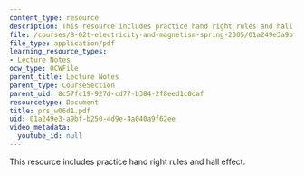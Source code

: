 ```yaml
---
content_type: resource
description: This resource includes practice hand right rules and hall effect.
file: /courses/8-02t-electricity-and-magnetism-spring-2005/01a249e3a9bfb2504d9e4a040a9f62ee_prs_w06d1.pdf
file_type: application/pdf
learning_resource_types:
- Lecture Notes
ocw_type: OCWFile
parent_title: Lecture Notes
parent_type: CourseSection
parent_uid: 8c57fc19-927d-cd77-b384-2f8eed1c0daf
resourcetype: Document
title: prs_w06d1.pdf
uid: 01a249e3-a9bf-b250-4d9e-4a040a9f62ee
video_metadata:
  youtube_id: null
---
```

This resource includes practice hand right rules and hall effect.

